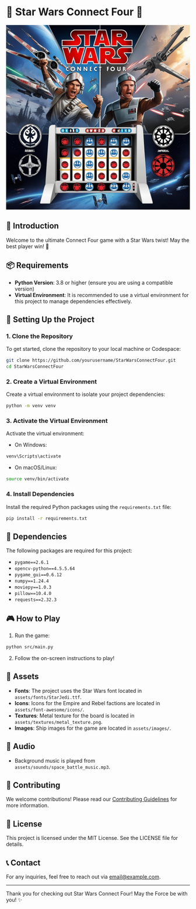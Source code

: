 # 🎉 Star Wars Connect Four 🎉

![Banner](assets/images/StarWarsConnectFour.jpg)

## 🚀 Introduction
Welcome to the ultimate Connect Four game with a Star Wars twist! May the best player win! 🌌

## 📦 Requirements
- **Python Version**: 3.8 or higher (ensure you are using a compatible version)
- **Virtual Environment**: It is recommended to use a virtual environment for this project to manage dependencies effectively.

## 📜 Setting Up the Project

### 1. Clone the Repository
To get started, clone the repository to your local machine or Codespace:
```bash
git clone https://github.com/yourusername/StarWarsConnectFour.git
cd StarWarsConnectFour
```

### 2. Create a Virtual Environment
Create a virtual environment to isolate your project dependencies:
```bash
python -m venv venv
```

### 3. Activate the Virtual Environment
Activate the virtual environment:
- On Windows:
```bash
venv\Scripts\activate
```

- On macOS/Linux:
```bash
source venv/bin/activate
```

### 4. Install Dependencies
Install the required Python packages using the `requirements.txt` file:
```bash
pip install -r requirements.txt
```

## 📜 Dependencies
The following packages are required for this project:
- `pygame==2.6.1`
- `opencv-python==4.5.5.64`
- `pygame_gui==0.6.12`
- `numpy==1.24.4`
- `moviepy==1.0.3`
- `pillow==10.4.0`
- `requests==2.32.3`

## 🎮 How to Play
1. Run the game:
```bash
python src/main.py
```

2. Follow the on-screen instructions to play!

## 🎨 Assets
- **Fonts**: The project uses the Star Wars font located in `assets/fonts/StarJedi.ttf`.
- **Icons**: Icons for the Empire and Rebel factions are located in `assets/font-awesome/icons/`.
- **Textures**: Metal texture for the board is located in `assets/textures/metal_texture.png`.
- **Images**: Ship images for the game are located in `assets/images/`.

## 🎵 Audio
- Background music is played from `assets/sounds/space_battle_music.mp3`.

## 🤝 Contributing
We welcome contributions! Please read our [Contributing Guidelines](CONTRIBUTING.md) for more information.

## 📜 License
This project is licensed under the MIT License. See the LICENSE file for details.

## 📞 Contact
For any inquiries, feel free to reach out via [email@example.com](mailto:email@example.com).

---

Thank you for checking out Star Wars Connect Four! May the Force be with you! ✨
